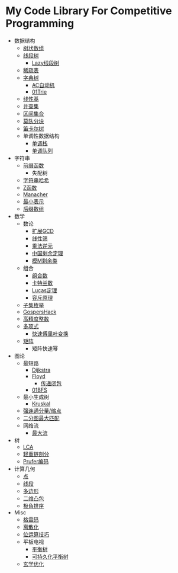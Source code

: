 # My Code Library For Competitive Programming
- 数据结构
  - [树状数组](https://github.com/hhy3/cp-library/blob/master/include/hy/fenwick_tree.hpp#L10-L33)
  - [线段树](https://github.com/hhy3/cp-library/blob/master/include/hy/segtree.hpp#L10-L47)
    - [Lazy线段树](https://github.com/hhy3/cp-library/blob/master/include/hy/segtree.hpp#L50-L131)
  - [稀疏表](https://github.com/hhy3/cp-library/blob/master/include/hy/SparseTable.hpp)
  - [字典树](https://github.com/hhy3/cp-library/blob/master/include/hy/trie.hpp)
    - [AC自动机](https://github.com/hhy3/cp-library/blob/master/include/hy/trie.hpp#L30-L40)
    - [01Trie](https://github.com/hhy3/cp-library/blob/master/include/hy/trie.hpp#L43-L65)
  - [线性基](https://github.com/hhy3/cp-library/blob/master/include/hy/linear_bases.hpp#L9-L29)
  - [并查集](https://github.com/hhy3/cp-library/blob/master/include/hy/UF.hpp#L10-L33)
  - [区间集合](https://github.com/hhy3/cp-library/blob/master/include/hy/ranges.hpp#L9-L27)
  - [莫队分块](https://github.com/hhy3/cp-library/blob/master/include/hy/Mo.hpp#L12-L43)
  - [笛卡尔树](https://github.com/hhy3/cp-library/blob/master/include/hy/cartesian_tree.hpp#L9-L23)
  - 单调性数据结构
    - [单调栈](https://github.com/hhy3/cp-library/blob/master/include/hy/monotone_stack.hpp)
    - [单调队列](https://github.com/hhy3/cp-library/blob/master/include/hy/monotone_queue.hpp)
- 字符串
  - [前缀函数](https://github.com/hhy3/cp-library/blob/master/include/hy/string.hpp#L13-L21)
    - 失配树
  - [字符串哈希](https://github.com/hhy3/cp-library/blob/master/include/hy/string.hpp#L24-L33)
  - [Z函数](https://github.com/hhy3/cp-library/blob/master/include/hy/string.hpp#L36-L45)
  - [Manacher](https://github.com/hhy3/cp-library/blob/master/include/hy/string.hpp#L48-L61)
  - [最小表示](https://github.com/hhy3/cp-library/blob/master/include/hy/string.hpp#L64-L77)
  - [后缀数组](https://github.com/hhy3/cp-library/blob/master/include/hy/string.hpp#L80-L96)
- 数学
  - 数论
    - [扩展GCD](https://github.com/hhy3/cp-library/blob/master/include/hy/math.hpp#L122-L130)
    - [线性筛](https://github.com/hhy3/cp-library/blob/master/include/hy/math.hpp#L20)
    - [乘法逆元](https://github.com/hhy3/cp-library/blob/master/include/hy/math.hpp#L46)
    - [中国剩余定理](https://github.com/hhy3/cp-library/blob/master/include/hy/math.hpp#L102)
    - [模M剩余类](https://github.com/hhy3/cp-library/blob/master/include/hy/modint.hpp#L15)
  - 组合
    - [组合数](https://github.com/hhy3/cp-library/blob/master/include/hy/math.hpp#L92-L100)
    - [卡特兰数](https://github.com/hhy3/cp-library/blob/master/include/hy/math.hpp#L102-L108)
    - [Lucas定理](https://github.com/hhy3/cp-library/blob/master/include/hy/math.hpp#L32-L47)
    - [容斥原理](https://github.com/hhy3/cp-library/blob/master/include/hy/math.hpp#L110-L119)
  - [子集枚举](https://github.com/hhy3/cp-library/blob/master/include/hy/math.hpp#L130)
  - [GospersHack](https://github.com/hhy3/cp-library/blob/master/include/hy/math.hpp#L139)
  - [高精度整数](https://github.com/hhy3/cp-library/blob/master/include/hy/bigint.hpp#L20)
  - [多项式](https://github.com/hhy3/cp-library/blob/master/include/hy/poly.hpp)
    - [快速傅里叶变换](https://github.com/hhy3/cp-library/blob/master/include/hy/poly.hpp#L44-L75)
  - [矩阵](https://github.com/hhy3/cp-library/blob/master/include/hy/matrix.hpp#L19)
    - 矩阵快速幂
- 图论
  - 最短路
    - [Dijkstra](https://github.com/hhy3/cp-library/blob/master/include/hy/shortest_path.hpp#L18-L37)
    - [Floyd](https://github.com/hhy3/cp-library/blob/master/include/hy/shortest_path.hpp#L39-L43)
      - [传递闭包](https://github.com/hhy3/cp-library/blob/master/include/hy/transitive_closure.hpp#L8-L18)
    - [01BFS](https://github.com/hhy3/cp-library/blob/master/include/hy/shortest_path.hpp#L46-L62)
  - 最小生成树
    - [Kruskal](https://github.com/hhy3/cp-library/blob/master/include/hy/MST.hpp#L16-L26)
  - [强连通分量/缩点](https://github.com/hhy3/cp-library/blob/master/include/hy/SCC.hpp#L9)
  - [二分图最大匹配](https://github.com/hhy3/cp-library/blob/master/include/hy/hungarian.hpp#L22)
  - 网络流
    - [最大流](https://github.com/hhy3/cp-library/blob/master/include/hy/maxflow.hpp)
- 树
  - [LCA](https://github.com/hhy3/cp-library/blob/master/include/hy/tree_algos.hpp#L12-L33)
  - [轻重链剖分](https://github.com/hhy3/cp-library/blob/master/include/hy/tree_algos.hpp#L35-L68)
  - [Prufer编码](https://github.com/hhy3/cp-library/blob/master/include/hy/tree_algos.hpp#L70-L112)
- 计算几何
  - [点](https://github.com/hhy3/cp-library/blob/master/include/hy/geometry.hpp#L15-L31)
  - [线段](https://github.com/hhy3/cp-library/blob/master/include/hy/geometry.hpp#L33-L61)
  - [多边形](https://github.com/hhy3/cp-library/blob/master/include/hy/geometry.hpp#L63-L95)
  - [二维凸包](https://github.com/hhy3/cp-library/blob/master/include/hy/geometry.hpp#L97-L109)
  - [极角排序](https://github.com/hhy3/cp-library/blob/master/include/hy/geometry.hpp#L111-L116)
- Misc
  - [格雷码](https://github.com/hhy3/cp-library/blob/master/include/hy/misc.hpp#L8-L17)
  - [离散化](https://github.com/hhy3/cp-library/blob/master/include/hy/discretizer.hpp#L11-L20) 
  - [位运算技巧](https://github.com/hhy3/cp-library/blob/master/include/hy/bit_hacks.hpp)
  - 平板电视
    - [平衡树](https://github.com/hhy3/cp-library/blob/master/include/hy/pbds.cc#L7)
    - [可持久化平衡树](https://github.com/hhy3/cp-library/blob/master/include/hy/pbds.cc#L24-L25)
  - [玄学优化](https://github.com/hhy3/cp-library/blob/master/include/hy/prep.hpp)
